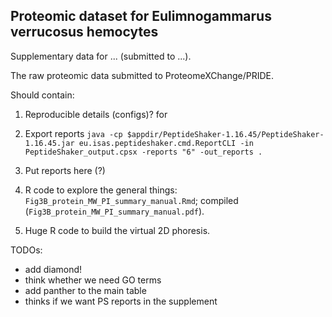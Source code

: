 ## Proteomic dataset for Eulimnogammarus verrucosus hemocytes

Supplementary data for ... (submitted to ...).

The raw proteomic data <will be> submitted to ProteomeXChange/PRIDE.

Should contain: 
1. Reproducible details (configs)? for 

2. Export reports
`java -cp $appdir/PeptideShaker-1.16.45/PeptideShaker-1.16.45.jar eu.isas.peptideshaker.cmd.ReportCLI -in PeptideShaker_output.cpsx -reports "6" -out_reports .`

3. Put reports here (?)

3. R code to explore the general things: `Fig3B_protein_MW_PI_summary_manual.Rmd`; compiled (`Fig3B_protein_MW_PI_summary_manual.pdf`).

4. Huge R code to build the virtual 2D phoresis.


TODOs: 
* add diamond!
* think whether we need GO terms
* add panther to the main table
* thinks if we want PS reports in the supplement
